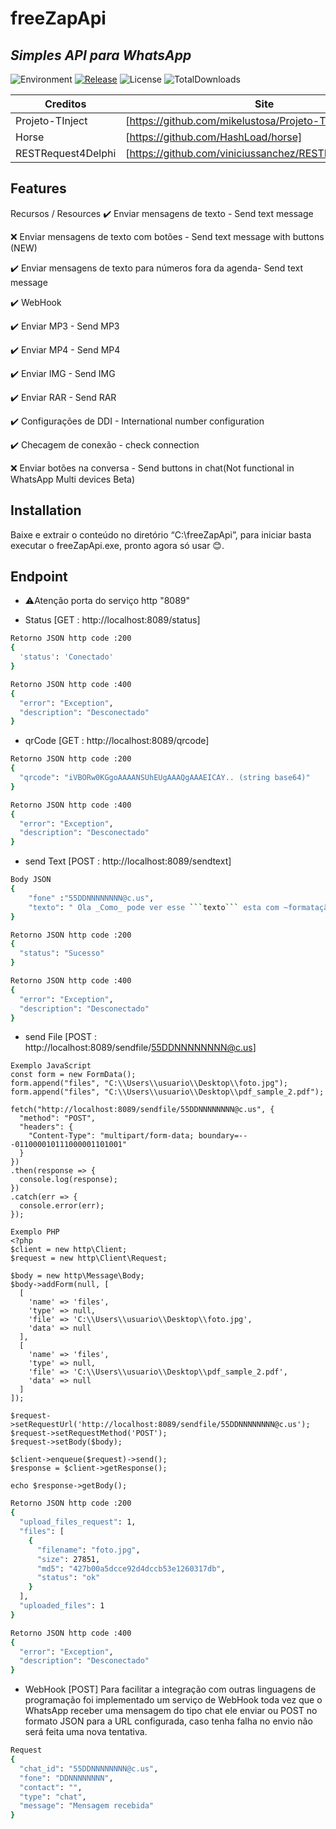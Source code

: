 # freeZapApi
## _Simples API para WhatsApp_


![Environment](https://img.shields.io/badge/Windows-Vista,%207,%208,%2010-brightgreen.svg)
[![Release](https://img.shields.io/github/release/k98soft/freeZapApi.svg)](https://github.com/k98soft/freeZapApi/releases)
![License](https://img.shields.io/github/license/k98soft/freeZapApi.svg)
![TotalDownloads](https://img.shields.io/github/downloads/k98soft/freeZapApi/latest/total.svg)


| Creditos | Site |
| ------ | ------ |
| Projeto-TInject| [https://github.com/mikelustosa/Projeto-TInject] |
| Horse | [https://github.com/HashLoad/horse]|
| RESTRequest4Delphi | [https://github.com/viniciussanchez/RESTRequest4Delphi]|


## Features

Recursos / Resources
✔️ Enviar mensagens de texto - Send text message

❌ Enviar mensagens de texto com botões - Send text message with buttons (NEW)

✔️ Enviar mensagens de texto para números fora da agenda- Send text message

✔️ WebHook

✔️ Enviar MP3 - Send MP3

✔️ Enviar MP4 - Send MP4

✔️ Enviar IMG - Send IMG

✔️ Enviar RAR - Send RAR

✔️ Configurações de DDI - International number configuration

✔️ Checagem de conexão - check connection

❌ Enviar botões na conversa - Send buttons in chat(Not functional in WhatsApp Multi devices Beta)

## Installation

Baixe e extrair o conteúdo no diretório “C:\freeZapApi”, para iniciar basta executar o freeZapApi.exe, pronto agora só usar 😊.


## Endpoint

- ⚠️Atenção porta do serviço http "8089"

- Status [GET : http://localhost:8089/status]

```sh
Retorno JSON http code :200
{
  'status': 'Conectado'
}
```
```sh
Retorno JSON http code :400
{
  "error": "Exception",
  "description": "Desconectado"
}
```
- qrCode [GET : http://localhost:8089/qrcode]
```sh
Retorno JSON http code :200
{
  "qrcode": "iVBORw0KGgoAAAANSUhEUgAAAQgAAAEICAY.. (string base64)"
}
```
```sh
Retorno JSON http code :400
{
  "error": "Exception",
  "description": "Desconectado"
}
```

- send Text [POST : http://localhost:8089/sendtext]
```sh
Body JSON
{
	"fone" :"55DDNNNNNNNN@c.us",
	"texto": " Ola _Como_ pode ver esse ```texto``` esta com ~formatação~ para o *whatsapp* "
}
```
```sh
Retorno JSON http code :200
{
  "status": "Sucesso"
}
```
```sh
Retorno JSON http code :400
{
  "error": "Exception",
  "description": "Desconectado"
}
```

- send File [POST : http://localhost:8089/sendfile/55DDNNNNNNNN@c.us]
```code
Exemplo JavaScript
const form = new FormData();
form.append("files", "C:\\Users\\usuario\\Desktop\\foto.jpg");
form.append("files", "C:\\Users\\usuario\\Desktop\\pdf_sample_2.pdf");

fetch("http://localhost:8089/sendfile/55DDNNNNNNNN@c.us", {
  "method": "POST",
  "headers": {
    "Content-Type": "multipart/form-data; boundary=---011000010111000001101001"
  }
})
.then(response => {
  console.log(response);
})
.catch(err => {
  console.error(err);
});
```

```code
Exemplo PHP
<?php
$client = new http\Client;
$request = new http\Client\Request;

$body = new http\Message\Body;
$body->addForm(null, [
  [
    'name' => 'files',
    'type' => null,
    'file' => 'C:\\Users\\usuario\\Desktop\\foto.jpg',
    'data' => null
  ],
  [
    'name' => 'files',
    'type' => null,
    'file' => 'C:\\Users\\usuario\\Desktop\\pdf_sample_2.pdf',
    'data' => null
  ]
]);

$request->setRequestUrl('http://localhost:8089/sendfile/55DDNNNNNNNN@c.us');
$request->setRequestMethod('POST');
$request->setBody($body);

$client->enqueue($request)->send();
$response = $client->getResponse();

echo $response->getBody();
```
```sh
Retorno JSON http code :200
{
  "upload_files_request": 1,
  "files": [
    {
      "filename": "foto.jpg",
      "size": 27851,
      "md5": "427b00a5dcce92d4dccb53e1260317db",
      "status": "ok"
    }
  ],
  "uploaded_files": 1
}
```
```sh
Retorno JSON http code :400
{
  "error": "Exception",
  "description": "Desconectado"
}
```

- WebHook [POST]
Para facilitar a integração com outras linguagens de programação foi implementado um serviço de WebHook toda vez que o WhatsApp receber uma mensagem do tipo chat ele enviar ou POST no formato JSON para a URL configurada, caso tenha falha no envio não será feita uma nova tentativa.

```sh
Request
{
  "chat_id": "55DDNNNNNNNN@c.us",
  "fone": "DDNNNNNNNN",
  "contact": "",
  "type": "chat",
  "message": "Mensagem recebida"
}
```

